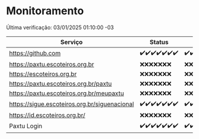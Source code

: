 # Monitoramento

Última verificação: 03/01/2025 01:10:00 -03

|Serviço|Status|Últimas 24h|
|---|---|---|
|https://github.com|<span title="2024-12-27: OK=23">✔️</span><span title="2024-12-28: OK=23">✔️</span><span title="2024-12-29: OK=23">✔️</span><span title="2024-12-30: OK=23">✔️</span><span title="2024-12-31: OK=23">✔️</span><span title="2025-01-01: OK=23">✔️</span><span title="2025-01-02: OK=3">✔️</span>|<span title="02/01/2025 01:10:00 -03 : 200">✔️</span><span title="02/01/2025 02:08:00 -03 : 200">✔️</span><span title="02/01/2025 03:12:00 -03 : 200">✔️</span><span title="02/01/2025 04:08:00 -03 : 200">✔️</span><span title="02/01/2025 05:11:00 -03 : 200">✔️</span><span title="02/01/2025 06:08:00 -03 : 200">✔️</span><span title="02/01/2025 07:08:00 -03 : 200">✔️</span><span title="02/01/2025 08:06:00 -03 : 200">✔️</span><span title="02/01/2025 09:15:00 -03 : 200">✔️</span><span title="02/01/2025 10:15:00 -03 : 200">✔️</span><span title="02/01/2025 11:07:00 -03 : 200">✔️</span><span title="02/01/2025 12:07:00 -03 : 200">✔️</span><span title="02/01/2025 13:10:00 -03 : 200">✔️</span><span title="02/01/2025 14:07:00 -03 : 200">✔️</span><span title="02/01/2025 15:11:00 -03 : 200">✔️</span><span title="02/01/2025 16:05:00 -03 : 200">✔️</span><span title="02/01/2025 17:08:00 -03 : 200">✔️</span><span title="02/01/2025 18:07:00 -03 : 200">✔️</span><span title="02/01/2025 19:07:00 -03 : 200">✔️</span><span title="02/01/2025 20:08:00 -03 : 200">✔️</span><span title="02/01/2025 21:40:00 -03 : 200">✔️</span><span title="02/01/2025 23:10:00 -03 : 200">✔️</span><span title="03/01/2025 00:13:00 -03 : 200">✔️</span><span title="03/01/2025 01:10:00 -03 : 200">✔️</span>|
|https://paxtu.escoteiros.org.br|<span title="2024-12-27: Falhas=23">❌</span><span title="2024-12-28: Falhas=23">❌</span><span title="2024-12-29: Falhas=23">❌</span><span title="2024-12-30: Falhas=23">❌</span><span title="2024-12-31: Falhas=23">❌</span><span title="2025-01-01: Falhas=23">❌</span><span title="2025-01-02: Falhas=3">❌</span>|<span title="02/01/2025 01:10:00 -03 : 403">❌</span><span title="02/01/2025 02:08:00 -03 : 403">❌</span><span title="02/01/2025 03:12:00 -03 : 403">❌</span><span title="02/01/2025 04:08:00 -03 : 403">❌</span><span title="02/01/2025 05:11:00 -03 : 403">❌</span><span title="02/01/2025 06:08:00 -03 : 403">❌</span><span title="02/01/2025 07:08:00 -03 : 403">❌</span><span title="02/01/2025 08:06:00 -03 : 403">❌</span><span title="02/01/2025 09:15:00 -03 : 403">❌</span><span title="02/01/2025 10:15:00 -03 : 403">❌</span><span title="02/01/2025 11:07:00 -03 : 403">❌</span><span title="02/01/2025 12:07:00 -03 : 403">❌</span><span title="02/01/2025 13:10:00 -03 : 403">❌</span><span title="02/01/2025 14:07:00 -03 : 403">❌</span><span title="02/01/2025 15:11:00 -03 : 403">❌</span><span title="02/01/2025 16:05:00 -03 : 403">❌</span><span title="02/01/2025 17:08:00 -03 : 403">❌</span><span title="02/01/2025 18:07:00 -03 : 403">❌</span><span title="02/01/2025 19:07:00 -03 : 403">❌</span><span title="02/01/2025 20:08:00 -03 : 403">❌</span><span title="02/01/2025 21:40:00 -03 : 403">❌</span><span title="02/01/2025 23:10:00 -03 : 403">❌</span><span title="03/01/2025 00:13:00 -03 : 403">❌</span><span title="03/01/2025 01:10:00 -03 : 403">❌</span>|
|https://escoteiros.org.br|<span title="2024-12-27: Falhas=23">❌</span><span title="2024-12-28: Falhas=23">❌</span><span title="2024-12-29: Falhas=23">❌</span><span title="2024-12-30: Falhas=23">❌</span><span title="2024-12-31: Falhas=23">❌</span><span title="2025-01-01: Falhas=23">❌</span><span title="2025-01-02: Falhas=3">❌</span>|<span title="02/01/2025 01:10:00 -03 : 403">❌</span><span title="02/01/2025 02:08:00 -03 : 403">❌</span><span title="02/01/2025 03:12:00 -03 : 403">❌</span><span title="02/01/2025 04:08:00 -03 : 403">❌</span><span title="02/01/2025 05:11:00 -03 : 403">❌</span><span title="02/01/2025 06:08:00 -03 : 403">❌</span><span title="02/01/2025 07:08:00 -03 : 403">❌</span><span title="02/01/2025 08:06:00 -03 : 403">❌</span><span title="02/01/2025 09:15:00 -03 : 403">❌</span><span title="02/01/2025 10:15:00 -03 : 403">❌</span><span title="02/01/2025 11:07:00 -03 : 403">❌</span><span title="02/01/2025 12:07:00 -03 : 403">❌</span><span title="02/01/2025 13:10:00 -03 : 403">❌</span><span title="02/01/2025 14:07:00 -03 : 403">❌</span><span title="02/01/2025 15:11:00 -03 : 403">❌</span><span title="02/01/2025 16:05:00 -03 : 403">❌</span><span title="02/01/2025 17:08:00 -03 : 403">❌</span><span title="02/01/2025 18:07:00 -03 : 403">❌</span><span title="02/01/2025 19:07:00 -03 : 403">❌</span><span title="02/01/2025 20:08:00 -03 : 403">❌</span><span title="02/01/2025 21:40:00 -03 : 403">❌</span><span title="02/01/2025 23:10:00 -03 : 403">❌</span><span title="03/01/2025 00:13:00 -03 : 403">❌</span><span title="03/01/2025 01:10:00 -03 : 403">❌</span>|
|https://paxtu.escoteiros.org.br/paxtu|<span title="2024-12-27: Falhas=23">❌</span><span title="2024-12-28: Falhas=23">❌</span><span title="2024-12-29: Falhas=23">❌</span><span title="2024-12-30: Falhas=23">❌</span><span title="2024-12-31: Falhas=23">❌</span><span title="2025-01-01: Falhas=23">❌</span><span title="2025-01-02: Falhas=3">❌</span>|<span title="02/01/2025 01:10:00 -03 : 403">❌</span><span title="02/01/2025 02:08:00 -03 : 403">❌</span><span title="02/01/2025 03:12:00 -03 : 403">❌</span><span title="02/01/2025 04:08:00 -03 : 403">❌</span><span title="02/01/2025 05:11:00 -03 : 403">❌</span><span title="02/01/2025 06:08:00 -03 : 403">❌</span><span title="02/01/2025 07:08:00 -03 : 403">❌</span><span title="02/01/2025 08:06:00 -03 : 403">❌</span><span title="02/01/2025 09:15:00 -03 : 403">❌</span><span title="02/01/2025 10:15:00 -03 : 403">❌</span><span title="02/01/2025 11:07:00 -03 : 403">❌</span><span title="02/01/2025 12:07:00 -03 : 403">❌</span><span title="02/01/2025 13:10:00 -03 : 403">❌</span><span title="02/01/2025 14:07:00 -03 : 403">❌</span><span title="02/01/2025 15:11:00 -03 : 403">❌</span><span title="02/01/2025 16:05:00 -03 : 403">❌</span><span title="02/01/2025 17:09:00 -03 : 403">❌</span><span title="02/01/2025 18:07:00 -03 : 403">❌</span><span title="02/01/2025 19:07:00 -03 : 403">❌</span><span title="02/01/2025 20:08:00 -03 : 403">❌</span><span title="02/01/2025 21:40:00 -03 : 403">❌</span><span title="02/01/2025 23:10:00 -03 : 403">❌</span><span title="03/01/2025 00:13:00 -03 : 403">❌</span><span title="03/01/2025 01:10:00 -03 : 403">❌</span>|
|https://paxtu.escoteiros.org.br/meupaxtu|<span title="2024-12-27: Falhas=23">❌</span><span title="2024-12-28: Falhas=23">❌</span><span title="2024-12-29: Falhas=23">❌</span><span title="2024-12-30: Falhas=23">❌</span><span title="2024-12-31: Falhas=23">❌</span><span title="2025-01-01: Falhas=23">❌</span><span title="2025-01-02: Falhas=3">❌</span>|<span title="02/01/2025 01:10:00 -03 : 403">❌</span><span title="02/01/2025 02:08:00 -03 : 403">❌</span><span title="02/01/2025 03:12:00 -03 : 403">❌</span><span title="02/01/2025 04:08:00 -03 : 403">❌</span><span title="02/01/2025 05:11:00 -03 : 403">❌</span><span title="02/01/2025 06:08:00 -03 : 403">❌</span><span title="02/01/2025 07:08:00 -03 : 403">❌</span><span title="02/01/2025 08:06:00 -03 : 403">❌</span><span title="02/01/2025 09:15:00 -03 : 403">❌</span><span title="02/01/2025 10:15:00 -03 : 403">❌</span><span title="02/01/2025 11:07:00 -03 : 403">❌</span><span title="02/01/2025 12:07:00 -03 : 403">❌</span><span title="02/01/2025 13:10:00 -03 : 403">❌</span><span title="02/01/2025 14:07:00 -03 : 403">❌</span><span title="02/01/2025 15:11:00 -03 : 403">❌</span><span title="02/01/2025 16:05:00 -03 : 403">❌</span><span title="02/01/2025 17:09:00 -03 : 403">❌</span><span title="02/01/2025 18:07:00 -03 : 403">❌</span><span title="02/01/2025 19:07:00 -03 : 403">❌</span><span title="02/01/2025 20:08:00 -03 : 403">❌</span><span title="02/01/2025 21:40:00 -03 : 403">❌</span><span title="02/01/2025 23:10:00 -03 : 403">❌</span><span title="03/01/2025 00:13:00 -03 : 403">❌</span><span title="03/01/2025 01:10:00 -03 : 403">❌</span>|
|https://sigue.escoteiros.org.br/siguenacional|<span title="2024-12-27: OK=23">✔️</span><span title="2024-12-28: OK=23">✔️</span><span title="2024-12-29: OK=23">✔️</span><span title="2024-12-30: OK=23">✔️</span><span title="2024-12-31: OK=23">✔️</span><span title="2025-01-01: OK=23">✔️</span><span title="2025-01-02: OK=3">✔️</span>|<span title="02/01/2025 01:10:00 -03 : 200">✔️</span><span title="02/01/2025 02:08:00 -03 : 200">✔️</span><span title="02/01/2025 03:12:00 -03 : 200">✔️</span><span title="02/01/2025 04:08:00 -03 : 200">✔️</span><span title="02/01/2025 05:11:00 -03 : 200">✔️</span><span title="02/01/2025 06:08:00 -03 : 200">✔️</span><span title="02/01/2025 07:08:00 -03 : 200">✔️</span><span title="02/01/2025 08:06:00 -03 : 200">✔️</span><span title="02/01/2025 09:15:00 -03 : 200">✔️</span><span title="02/01/2025 10:15:00 -03 : 200">✔️</span><span title="02/01/2025 11:07:00 -03 : 200">✔️</span><span title="02/01/2025 12:07:00 -03 : 200">✔️</span><span title="02/01/2025 13:10:00 -03 : 200">✔️</span><span title="02/01/2025 14:07:00 -03 : 200">✔️</span><span title="02/01/2025 15:11:00 -03 : 200">✔️</span><span title="02/01/2025 16:05:00 -03 : 200">✔️</span><span title="02/01/2025 17:09:00 -03 : 200">✔️</span><span title="02/01/2025 18:07:00 -03 : 200">✔️</span><span title="02/01/2025 19:07:00 -03 : 200">✔️</span><span title="02/01/2025 20:08:00 -03 : 200">✔️</span><span title="02/01/2025 21:40:00 -03 : 200">✔️</span><span title="02/01/2025 23:10:00 -03 : 200">✔️</span><span title="03/01/2025 00:13:00 -03 : 200">✔️</span><span title="03/01/2025 01:10:00 -03 : 200">✔️</span>|
|https://id.escoteiros.org.br/|<span title="2024-12-27: Falhas=23">❌</span><span title="2024-12-28: Falhas=23">❌</span><span title="2024-12-29: Falhas=23">❌</span><span title="2024-12-30: Falhas=23">❌</span><span title="2024-12-31: Falhas=23">❌</span><span title="2025-01-01: Falhas=23">❌</span><span title="2025-01-02: Falhas=3">❌</span>|<span title="02/01/2025 01:10:00 -03 : 403">❌</span><span title="02/01/2025 02:08:00 -03 : 403">❌</span><span title="02/01/2025 03:12:00 -03 : 403">❌</span><span title="02/01/2025 04:08:00 -03 : 403">❌</span><span title="02/01/2025 05:11:00 -03 : 403">❌</span><span title="02/01/2025 06:08:00 -03 : 403">❌</span><span title="02/01/2025 07:08:00 -03 : 403">❌</span><span title="02/01/2025 08:06:00 -03 : 403">❌</span><span title="02/01/2025 09:15:00 -03 : 403">❌</span><span title="02/01/2025 10:15:00 -03 : 403">❌</span><span title="02/01/2025 11:07:00 -03 : 403">❌</span><span title="02/01/2025 12:07:00 -03 : 403">❌</span><span title="02/01/2025 13:10:00 -03 : 403">❌</span><span title="02/01/2025 14:07:00 -03 : 403">❌</span><span title="02/01/2025 15:11:00 -03 : 403">❌</span><span title="02/01/2025 16:05:00 -03 : 403">❌</span><span title="02/01/2025 17:09:00 -03 : 403">❌</span><span title="02/01/2025 18:07:00 -03 : 403">❌</span><span title="02/01/2025 19:07:00 -03 : 403">❌</span><span title="02/01/2025 20:08:00 -03 : 403">❌</span><span title="02/01/2025 21:40:00 -03 : 403">❌</span><span title="02/01/2025 23:10:00 -03 : 403">❌</span><span title="03/01/2025 00:13:00 -03 : 403">❌</span><span title="03/01/2025 01:10:00 -03 : 403">❌</span>|
|Paxtu Login|<span title="2024-12-27: OK=23">✔️</span><span title="2024-12-28: OK=23">✔️</span><span title="2024-12-29: OK=23">✔️</span><span title="2024-12-30: OK=23">✔️</span><span title="2024-12-31: OK=23">✔️</span><span title="2025-01-01: OK=23">✔️</span><span title="2025-01-02: OK=3">✔️</span>|<span title="02/01/2025 01:10:00 -03 : 200">✔️</span><span title="02/01/2025 02:08:00 -03 : 200">✔️</span><span title="02/01/2025 03:12:00 -03 : 200">✔️</span><span title="02/01/2025 04:08:00 -03 : 200">✔️</span><span title="02/01/2025 05:11:00 -03 : 200">✔️</span><span title="02/01/2025 06:08:00 -03 : 200">✔️</span><span title="02/01/2025 07:08:00 -03 : 200">✔️</span><span title="02/01/2025 08:06:00 -03 : 200">✔️</span><span title="02/01/2025 09:15:00 -03 : 200">✔️</span><span title="02/01/2025 10:15:00 -03 : 200">✔️</span><span title="02/01/2025 11:07:00 -03 : 200">✔️</span><span title="02/01/2025 12:07:00 -03 : 200">✔️</span><span title="02/01/2025 13:10:00 -03 : 200">✔️</span><span title="02/01/2025 14:07:00 -03 : 200">✔️</span><span title="02/01/2025 15:11:00 -03 : 200">✔️</span><span title="02/01/2025 16:05:00 -03 : 200">✔️</span><span title="02/01/2025 17:09:00 -03 : 200">✔️</span><span title="02/01/2025 18:07:00 -03 : 200">✔️</span><span title="02/01/2025 19:07:00 -03 : 200">✔️</span><span title="02/01/2025 20:08:00 -03 : 200">✔️</span><span title="02/01/2025 21:40:00 -03 : 200">✔️</span><span title="02/01/2025 23:10:00 -03 : 200">✔️</span><span title="03/01/2025 00:13:00 -03 : 200">✔️</span><span title="03/01/2025 01:10:00 -03 : 200">✔️</span>|
